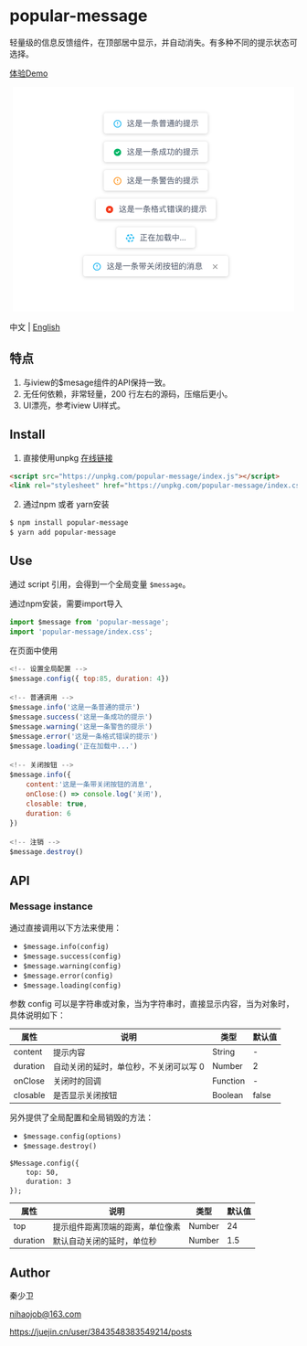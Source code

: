 # popular-message
轻量级的信息反馈组件，在顶部居中显示，并自动消失。有多种不同的提示状态可选择。

[体验Demo](https://nihaojob.github.io/popular-message)
<p align="center"><img width="492" src="./examples.png" /></p>

中文 | [English](https://github.com/nihaojob/popular-message/blob/main/README-en.md)

## 特点

1. 与iview的$mesage组件的API保持一致。
2. 无任何依赖，非常轻量，200 行左右的源码，压缩后更小。
3. UI漂亮，参考iview UI样式。

## Install
1. 直接使用unpkg [在线链接](https://unpkg.com/browse/popular-message@1.0.0/index.js)

```HTML
<script src="https://unpkg.com/popular-message/index.js"></script>
<link rel="stylesheet" href="https://unpkg.com/popular-message/index.css">
```
2. 通过npm 或者 yarn安装
```bash
$ npm install popular-message
$ yarn add popular-message
```
## Use
通过 script 引用，会得到一个全局变量 `$message`。

通过npm安装，需要import导入
```js
import $message from 'popular-message';
import 'popular-message/index.css';
```

在页面中使用
```js
<!-- 设置全局配置 -->
$message.config({ top:85, duration: 4})

<!-- 普通调用 -->
$message.info('这是一条普通的提示')
$message.success('这是一条成功的提示')
$message.warning('这是一条警告的提示')
$message.error('这是一条格式错误的提示')
$message.loading('正在加载中...')

<!-- 关闭按钮 -->
$message.info({
    content:'这是一条带关闭按钮的消息',
    onClose:() => console.log('关闭'),
    closable: true,
    duration: 6
})

<!-- 注销 -->
$message.destroy()
```

## API
### Message instance
通过直接调用以下方法来使用：
- `$message.info(config)`
- `$message.success(config)`
- `$message.warning(config)`
- `$message.error(config)`
- `$message.loading(config)`

参数 config 可以是字符串或对象，当为字符串时，直接显示内容，当为对象时，具体说明如下：

|  属性 | 说明  | 类型|  默认值|
|---    |---   |--- | ---   |
|  content |  提示内容 |String | -|
|  duration |  自动关闭的延时，单位秒，不关闭可以写 0 |Number | 2|
|  onClose |  关闭时的回调	 |Function | -|
|  closable |  是否显示关闭按钮	 |Boolean | false|

另外提供了全局配置和全局销毁的方法：
- `$message.config(options)`
- `$message.destroy()`

```JS
$Message.config({
    top: 50,
    duration: 3
});
```

|  属性 | 说明  | 类型|  默认值|
|---    |---   |--- | ---   |
|  top |  提示组件距离顶端的距离，单位像素 |Number | 24|
|  duration |  默认自动关闭的延时，单位秒 |Number | 1.5|

## Author
秦少卫

nihaojob@163.com

https://juejin.cn/user/3843548383549214/posts
